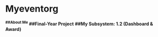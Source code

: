 # Myeventorg
<sup> __##About Me__ </sup>
__##Final-Year Project__
__##My Subsystem: 1.2 (Dashboard & Award)__
